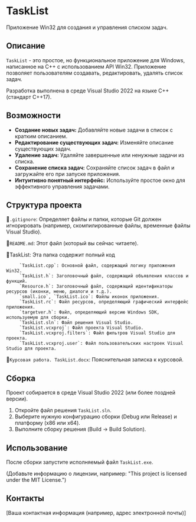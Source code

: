 # TaskList

Приложение Win32 для создания и управления списком задач.

## Описание

`TaskList` - это простое, но функциональное приложение для Windows, написанное на C++ с использованием API Win32. Приложение позволяет пользователям создавать, редактировать, удалять список задач.

Разработка выполнена в среде Visual Studio 2022 на языке C++ (стандарт C++17).

## Возможности

*   **Создание новых задач:** Добавляйте новые задачи в список с кратким описанием.
*   **Редактирование существующих задач:** Изменяйте описание существующих задач.
*   **Удаление задач:** Удаляйте завершенные или ненужные задачи из списка.
*   **Сохранение списка задач:** Сохраняйте список задач в файл и загружайте его при запуске приложения.
*   **Интуитивно понятный интерфейс:** Используйте простое окно для эффективного управления задачами.

## Структура проекта

   📄`.gitignore`: Определяет файлы и папки, которые Git должен игнорировать (например, скомпилированные файлы, временные файлы Visual Studio).
   
   📄`README.md`: Этот файл (который вы сейчас читаете).
   
   📁TaskList: Эта папка содержит полный код
   
         `TaskList.cpp`: Основной файл, содержащий логику приложения Win32.
         `TaskList.h`: Заголовочный файл, содержащий объявления классов и функций.
         `Resource.h`: Заголовочный файл, содержащий идентификаторы ресурсов (иконки, меню, диалоги и т.д.).
         `small.ico`, `TaskList.ico`: Файлы иконок приложения.
         `TaskList.rc`: Файл ресурсов, определяющий графический интерфейс приложения.
         `targetver.h`: Файл, определяющий версию Windows SDK, используемую для сборки.
         `TaskList.sln`: Файл решения Visual Studio.
         `TaskList.vcxproj`: Файл проекта Visual Studio.
         `TaskList.vcxproj.filters`: Файл фильтров Visual Studio для проекта.
         `TaskList.vcxproj.user`: Файл пользовательских настроек Visual Studio для проекта.
         
   📄`Курсовая работа. TaskList.docx`: Пояснительная записка к курсовой.

## Сборка

Проект собирается в среде Visual Studio 2022 (или более поздней версии).

1.  Откройте файл решения `TaskList.sln`.
2.  Выберите нужную конфигурацию сборки (Debug или Release) и платформу (x86 или x64).
3.  Выполните сборку решения (Build -> Build Solution).

## Использование

После сборки запустите исполняемый файл `TaskList.exe`.

(Добавьте информацию о лицензии, например: "This project is licensed under the MIT License.")

## Контакты

[Ваша контактная информация (например, адрес электронной почты)]

